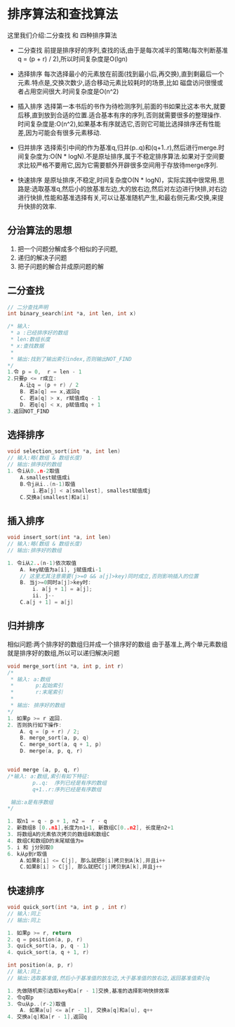 # 排序算法和查找算法

这里我们介绍:二分查找 和 四种排序算法

* 二分查找
  前提是排序好的序列,查找的话,由于是每次减半的策略(每次判断基准q = (p + r) / 2),所以时间复杂度是O(lgn)

* 选择排序
    每次选择最小的元素放在前面(找到最小后,再交换),直到剩最后一个元素.特点是,交换次数少,适合移动元素比较耗时的场景,比如
磁盘访问很慢或者占用空间很大.时间复杂度是O(n^2)

* 插入排序
  选择第一本书后的书作为待检测序列,前面的书如果比这本书大,就要后移,直到放到合适的位置.适合基本有序的序列,否则就需要很多的整理操作.
时间复杂度是:O(n^2),如果基本有序就选它,否则它可能比选择排序还有性能差,因为可能会有很多元素移动.

* 归并排序
    选择索引中间的作为基准q,归并(p..q)和(q+1..r),然后进行merge.时间复杂度为:O(N * logN).不是原址排序,属于不稳定排序算法.如果对于空间要求比较严格不要用它,因为它需要额外开辟很多空间用于存放待merge序列.

* 快速排序
  是原址排序,不稳定,时间复杂度O(N * logN)，实际实践中很常用.思路是:选取基准q,然后小的放基准左边,大的放右边,然后对左边进行快排,对右边进行快排,性能和基准选择有关,可以让基准随机产生,和最右侧元素r交换,来提升快排的效率.

## 分治算法的思想
1. 把一个问题分解成多个相似的子问题,
2. 递归的解决子问题
3. 把子问题的解合并成原问题的解


## 二分查找
```c
// 二分查找声明
int binary_search(int *a, int len, int x)

/* 输入:
 * a :已经排序好的数组
 * len:数组长度
 * x:查找数据
 *
 * 输出:找到了输出索引index,否则输出NOT_FIND
*/
1.令 p = 0,  r = len - 1
2.只要p <= r成立:
    A.让q = (p + r) / 2
    B. 若a[q] == x,返回q
    C. 若a[q] > x, r赋值成q - 1
    D. 若q[q] < x, p赋值成q + 1
3.返回NOT_FIND
```

## 选择排序

```c
void selection_sort(int *a, int len)
// 输入:略(数组 & 数组长度)
// 输出:排序好的数组
1. 令i从0..n-2取值
    A.smallest赋值成i
    B.令j从i..(n-1)取值
        i.若a[j] < a[smallest], smallest赋值成j
    C.交换a[smallest]和a[i]
```

## 插入排序
```c
void insert_sort(int *a, int len)
// 输入:略(数组 & 数组长度)
// 输出:排序好的数组

1. 令i从2..(n-1)依次取值
    A. key赋值为a[i], j赋值成i-1
    // 这里尤其注意需要(j>=0 && a[j]>key)同时成立,否则影响插入的位置
    B. 当j>=0同时a[j]>key时:
        i. a[j + 1] = a[j];
        ii. j--
    C.a[j + 1] = a[j]
```

## 归并排序
相似问题:两个排序好的数组归并成一个排序好的数组
由于基准上,两个单元素数组就是排序好的数组,所以可以递归解决问题
```c
void merge_sort(int *a, int p, int r)
/*
 * 输入: a:数组
 *       p:起始索引
 *       r:末尾索引
 *
 * 输出: 排序好的数组
*/
1. 如果p >= r 返回.
2. 否则执行如下操作:
    A. q = (p + r) / 2;
    B. merge_sort(a, p, q)
    C. merge_sort(a, q + 1, p)
    D. merge(a, p, q, r)


void merge (a, p, q, r)
/*输入: a:数组,索引有如下特征:
        p..q:  序列已经是有序的数组
        q+1..r:序列已经是有序数组

 输出:a是有序数组
*/

1. 取n1 = q - p + 1, n2 =  r - q
2. 新数组B [0..n1],长度为n1+1, 新数组C[0..n2], 长度是n2+1
3. 将数组A的元素依次拷贝的数组B和数组C
4. 数组C和数组D的末尾赋值为∞
5. i 和 j分别取0
6. k从p到r取值
    A.如果B[i] <= C[j], 那么就把B[i]拷贝到A[k],并且i++
    C.如果B[i] > C[j], 那么就把C[j]拷贝到A[k],并且j++
```

## 快速排序
```c
void quick_sort(int *a, int p , int r)
// 输入:同上
// 输出:同上

1. 如果p >= r, return
2. q = position(a, p, r)
3. quick_sort(a, p, q - 1)
4. quick_sort(a, q + 1, r)

int position(a, p, r)
// 输入:同上
// 输出:选取基准值,然后小于基准值的放左边,大于基准值的放右边,返回基准值索引q

1. 先做随机索引选取key和a[r - 1]交换,基准的选择影响快排效率
2. 令q取p
3. 令u从p..(r-2)取值
    A. 如果a[u] <= a[r - 1], 交换a[q]和a[u], q++
4. 交换a[q]和a[r - 1],返回q
```
